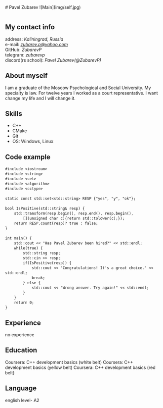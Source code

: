 <table>
    <tr>
        # Pavel Zubarev
    </tr>
    <tr>
        ![Main](img/self.jpg)
    </tr>
</table>

## **My contact info**
address:            *Kaliningrad, Russia*<br>
e-mail:             *zubarev.p@yahoo.com*<br>
GitHub:             *ZubarevP*<br>
telegram:           *zubarevp*<br>
discord(rs school): *Pavel Zubarev(@ZubarevP)*<br>


## About myself
I am a graduate of the Moscow Psychological and Social University. My specialty is law. For twelve years I worked as a court representative. I want change my life and I will change it.

## Skills
- C++<br> 
- CMake<br>
- Git<br>
- OS: Windows, Linux<br>

## Code example
```
#include <iostream>
#include <string>
#include <set>
#include <algorithm>
#include <cctype>

static const std::set<std::string> RESP {"yes", "y", "ok"};

bool IsPositive(std::string& resp) {
    std::transform(resp.begin(), resp.end(), resp.begin(),
        [](unsigned char c){return std::tolower(c);});    
    return RESP.count(resp)? true : false; 
}

int main() {
    std::cout << "Has Pavel Zubarev been hired?" << std::endl;
    while(true) {
        std::string resp;
        std::cin >> resp;
        if(IsPositive(resp)) {
            std::cout << "Congratulations! It's a great choice." << std::endl;
            break;
        } else {
            std::cout << "Wrong answer. Try again!" << std::endl;
        }
    }
    return 0;
}
```
## Experience
no experience

## Education
Coursera: C++ development basics (white belt) 
Coursera: C++ development basics (yellow belt) 
Coursera: C++ development basics (red belt) 

## Language
english level- A2
